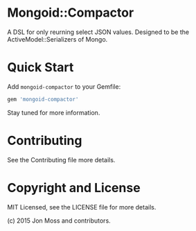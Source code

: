 # Mongoid::Compactor

A DSL for only reurning select JSON values. Designed to be the
ActiveModel::Serializers of Mongo.

# Quick Start

Add `mongoid-compactor` to your Gemfile:

```ruby
gem 'mongoid-compactor'
```

Stay tuned for more information.

# Contributing

See the Contributing file more details.

# Copyright and License

MIT Licensed, see the LICENSE file for more details.

(c) 2015 Jon Moss and contributors.
